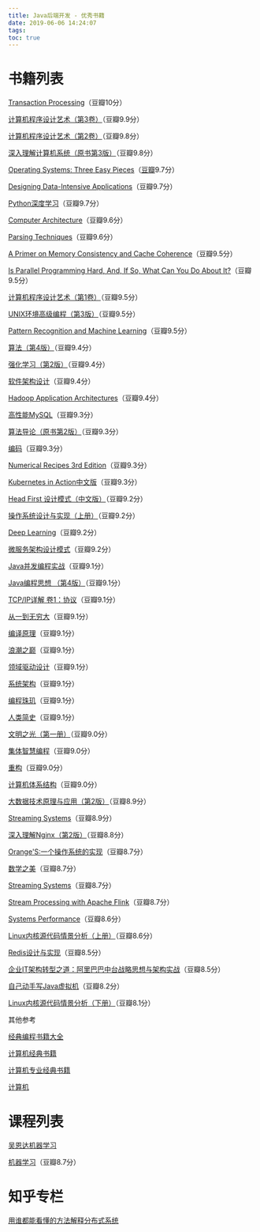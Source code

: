 ```yaml
---
title: Java后端开发 - 优秀书籍
date: 2019-06-06 14:24:07
tags:
toc: true
---
```


# 书籍列表

[Transaction Processing](https://book.douban.com/subject/2586390/)（豆瓣10分）

[计算机程序设计艺术（第3卷）](https://book.douban.com/subject/1241037/)（豆瓣9.9分）

[计算机程序设计艺术（第2卷）](https://book.douban.com/subject/1231891/)（豆瓣9.8分）

[深入理解计算机系统（原书第3版）](https://book.douban.com/subject/26912767/)（豆瓣9.8分）

[Operating Systems: Three Easy Pieces](http://pages.cs.wisc.edu/~remzi/OSTEP/)（[豆瓣](https://book.douban.com/subject/19973015/)9.7分）

[Designing Data-Intensive Applications](https://book.douban.com/subject/26197294/)（豆瓣9.7分）

[Python深度学习](https://book.douban.com/subject/30293801/)（豆瓣9.7分）

[Computer Architecture](https://book.douban.com/subject/6795919/)（豆瓣9.6分）

[Parsing Techniques](https://book.douban.com/subject/4291903/)（豆瓣9.6分）

[A Primer on Memory Consistency and Cache Coherence](https://book.douban.com/subject/6829746/)（豆瓣9.5分）

[Is Parallel Programming Hard, And, If So, What Can You Do About It?](https://book.douban.com/subject/6957175/)（豆瓣9.5分）

[计算机程序设计艺术（第1卷）](https://book.douban.com/subject/1231933/)（豆瓣9.5分）

[UNIX环境高级编程（第3版）](https://book.douban.com/subject/25900403/)（豆瓣9.5分）

[Pattern Recognition and Machine Learning](https://book.douban.com/subject/2061116/)（豆瓣9.5分）

[算法（第4版）](https://book.douban.com/subject/19952400/)（豆瓣9.4分）

[强化学习（第2版）](https://book.douban.com/subject/34809689/)（豆瓣9.4分）

[软件架构设计](https://book.douban.com/subject/30443578/)（豆瓣9.4分）

[Hadoop Application Architectures](https://book.douban.com/subject/25940455/)（豆瓣9.4分）

[高性能MySQL](https://book.douban.com/subject/23008813/)（豆瓣9.3分）

[算法导论（原书第2版）](https://book.douban.com/subject/1885170/)（豆瓣9.3分）

[编码](https://book.douban.com/subject/20260928/)（豆瓣9.3分）

[Numerical Recipes 3rd Edition](https://book.douban.com/subject/2173399/)（豆瓣9.3分）

[Kubernetes in Action中文版](https://book.douban.com/subject/30418855/)（豆瓣9.3分）

[Head First 设计模式（中文版）](https://book.douban.com/subject/2243615/)（豆瓣9.2分）

[操作系统设计与实现（上册）](https://book.douban.com/subject/2044818/)（豆瓣9.2分）

[Deep Learning](https://book.douban.com/subject/26883982/)（豆瓣9.2分）

[微服务架构设计模式](https://book.douban.com/subject/33425123/)（豆瓣9.2分）

[Java并发编程实战](https://book.douban.com/subject/10484692/)（豆瓣9.1分）

[Java编程思想 （第4版）](https://book.douban.com/subject/2130190/)（豆瓣9.1分）

[TCP/IP详解 卷1：协议](https://book.douban.com/subject/1088054/)（豆瓣9.1分）

[从一到无穷大](https://book.douban.com/subject/1102715/)（豆瓣9.1分）

[编译原理](https://book.douban.com/subject/3296317/)（豆瓣9.1分）

[浪潮之巅](https://book.douban.com/subject/6709783/)（豆瓣9.1分）

[领域驱动设计](https://book.douban.com/subject/5344973/)（豆瓣9.1分）

[系统架构](https://book.douban.com/subject/26938710/)（豆瓣9.1分）

[编程珠玑](https://book.douban.com/subject/3227098/)（豆瓣9.1分）

[人类简史](https://book.douban.com/subject/26953606/)（豆瓣9.1分）

[文明之光（第一册）](https://book.douban.com/subject/25902942/)（豆瓣9.0分）

[集体智慧编程](https://book.douban.com/subject/3288908/)（豆瓣9.0分）

[重构](https://book.douban.com/subject/4262627/)（豆瓣9.0分）

[计算机体系结构](https://book.douban.com/subject/20452387/)（豆瓣9.0分）

[大数据技术原理与应用（第2版）](https://book.douban.com/subject/27606713/)（豆瓣8.9分）

[Streaming Systems](https://book.douban.com/subject/27080632/)（豆瓣8.9分）

[深入理解Nginx（第2版）](https://book.douban.com/subject/26745255/)（豆瓣8.8分）

[Orange'S:一个操作系统的实现](https://book.douban.com/subject/3735649/)（豆瓣8.7分）

[数学之美](https://book.douban.com/subject/10750155/)（豆瓣8.7分）

[Streaming Systems](https://book.douban.com/subject/27080632/)（豆瓣8.7分）

[Stream Processing with Apache Flink](https://book.douban.com/subject/30152777/)（豆瓣8.7分）

[Systems Performance](https://book.douban.com/subject/24840375/)（豆瓣8.6分）

[Linux内核源代码情景分析（上册）](https://book.douban.com/subject/1231584/)（豆瓣8.6分）

[Redis设计与实现](https://book.douban.com/subject/25900156/)（豆瓣8.5分）

[企业IT架构转型之道：阿里巴巴中台战略思想与架构实战](https://book.douban.com/subject/27039508/)（豆瓣8.5分）

[自己动手写Java虚拟机](https://book.douban.com/subject/26802084/)（豆瓣8.2分）

[Linux内核源代码情景分析（下册）](https://book.douban.com/subject/1240321/)（豆瓣8.1分）



其他参考

[经典编程书籍大全](https://github.com/jobbole/awesome-programming-books)

[计算机经典书籍](https://www.douban.com/doulist/12466401/)

[计算机专业经典书籍](https://www.douban.com/doulist/3966437/)

[计算机](https://book.douban.com/tag/%E8%AE%A1%E7%AE%97%E6%9C%BA?type=S)

# 课程列表

[吴恩达机器学习](https://study.163.com/course/introduction/1004570029.htm)

[机器学习](https://study.163.com/course/introduction/1004570029.htm)（豆瓣8.7分）



# 知乎专栏

[用谁都能看懂的方法解释分布式系统](https://zhuanlan.zhihu.com/c_158208519)
